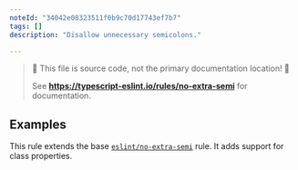 ```yaml
---
noteId: "34042e08323511f0b9c70d17743ef7b7"
tags: []
description: "Disallow unnecessary semicolons."

---
```


> 🛑 This file is source code, not the primary documentation location! 🛑
>
> See **https://typescript-eslint.io/rules/no-extra-semi** for documentation.

## Examples

This rule extends the base [`eslint/no-extra-semi`](https://eslint.org/docs/rules/no-extra-semi) rule.
It adds support for class properties.
